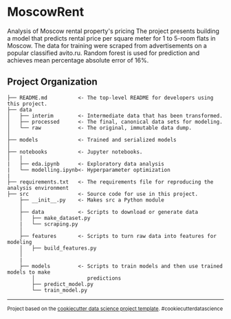 MoscowRent
==============================

Analysis of Moscow rental property's pricing
The project presents building a model that predicts rental price per square meter for 1 to 5-room flats in Moscow. The data for training were scraped from advertisements on a popular classified avito.ru. Random forest is used for prediction and achieves mean percentage absolute error of 16%.

Project Organization
------------

    ├── README.md          <- The top-level README for developers using this project.
    ├── data
    │   ├── interim        <- Intermediate data that has been transformed.
    │   ├── processed      <- The final, canonical data sets for modeling.
    │   └── raw            <- The original, immutable data dump.
    │
    ├── models             <- Trained and serialized models
    │
    ├── notebooks          <- Jupyter notebooks.
    │   |
    |   ├── eda.ipynb      <- Exploratory data analysis
    |   └── modelling.ipynb<- Hyperparameter optimization
    |
    ├── requirements.txt   <- The requirements file for reproducing the analysis environment
    ├── src                <- Source code for use in this project.
        ├── __init__.py    <- Makes src a Python module
        │
        ├── data           <- Scripts to download or generate data
        │   ├── make_dataset.py
        |   └── scraping.py
        │
        ├── features       <- Scripts to turn raw data into features for modeling
        │   ├── build_features.py
        │   
        |   
        ├── models         <- Scripts to train models and then use trained models to make
            │                 predictions
            ├── predict_model.py
            └── train_model.py


--------

<p><small>Project based on the <a target="_blank" href="https://drivendata.github.io/cookiecutter-data-science/">cookiecutter data science project template</a>. #cookiecutterdatascience</small></p>
